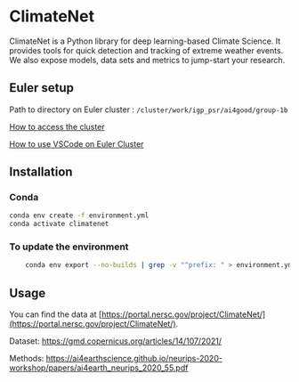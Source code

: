 # ClimateNet

ClimateNet is a Python library for deep learning-based Climate Science. It provides tools for quick detection and tracking of extreme weather events. We also expose models, data sets and metrics to jump-start your research.

## Euler setup

Path to directory on Euler cluster : `/cluster/work/igp_psr/ai4good/group-1b`

[How to access the cluster](https://scicomp.ethz.ch/wiki/Accessing_the_clusters)

[How to use VSCode on Euler Cluster](https://scicomp.ethz.ch/wiki/VSCode)

## Installation

### Conda

```bash
conda env create -f environment.yml
conda activate climatenet
```

### To update the environment

```bash
    conda env export --no-builds | grep -v "^prefix: " > environment.yml
```

## Usage

You can find the data at [https://portal.nersc.gov/project/ClimateNet/](https://portal.nersc.gov/project/ClimateNet/).

Dataset: https://gmd.copernicus.org/articles/14/107/2021/

Methods: https://ai4earthscience.github.io/neurips-2020-workshop/papers/ai4earth_neurips_2020_55.pdf
